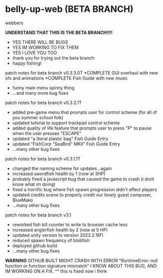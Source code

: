 # belly-up-web (BETA BRANCH)
webbers

**UNDERSTAND THAT THIS IS THE BETA BRANCH!!!!**
* YES THERE WILL BE BUGS
* YES IM WORKING TO FIX THEM
* YES I LOVE YOU TOO 
* thank you for trying out the beta branch
* happy fishing!

patch notes for beta branch v0.3.3.0T
*COMPLETE GUI overhaul with new sfx and animations
*COMPLETE Fish Guide with new music
* funny main menu spinny thing
* ...and many more bug fixes

patch notes for beta branch v0.3.2.1T
- added pre-game menu that prompts user for control scheme (for all of you summer school folk)
- updated tutorial to support trackpad control scheme
- added quality of life feature that prompts user to press "P" to pause when the user presses "ESCAPE"
- updated "a literal plastic bag" Fish Guide Entry
- updated "FishCorp "SeaBird" MKII" Fish Guide Entry
- ...many other bug fixes

patch notes for beta branch v0.3.1.1T
- changed the naming scheme for updates...again
- increased swordfish health by 1 (now at 3HP)
- probably fixed a javascript bug that caused the game to crash (i dont know what im doing)
- fixed a horrific bug where fish spawn progression didn't affect players
- updated credits scene to properly credit our lovely guest composer, BlueMako
- ...many other bug fixes

patch notes for beta branch v3.1
- reworked fish kill counter to write to browser cache less
- increased anglerfish health by 2 (now at 5 HP)
- updated unity version to version 2022.2.16f1
- reduced spawn frequency of blobfish
- deployed github build
- ...many other bug fixes

**WARNING**
GITHUB BUILT MIGHT CRASH WITH ERROR "RuntimeError: null function or function signature mismatch"
I KNOW ABOUT THIS BUG, AND IM WORKING ON A FIX.
^^ this is fixed now i think
